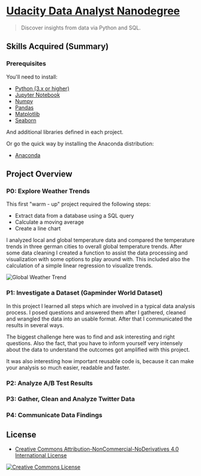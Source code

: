 # [Udacity Data Analyst Nanodegree](https://www.udacity.com/course/data-analyst-nanodegree--nd002)

> Discover insights from data via Python and SQL.

## Skills Acquired (Summary)


### Prerequisites

You'll need to install:

* [Python (3.x or higher)](https://www.python.org/downloads/)
* [Jupyter Notebook](https://jupyter.org/)
* [Numpy](http://www.numpy.org/)
* [Pandas](http://pandas.pydata.org/)
* [Matplotlib](https://matplotlib.org/)
* [Seaborn](https://seaborn.pydata.org/)

And additional libraries defined in each project.

Or go the quick way by installing the Anaconda distribution:

* [Anaconda](https://www.anaconda.com/distribution/#download-section)

## Project Overview
### P0: Explore Weather Trends

This first "warm - up" project required the following steps:
* Extract data from a database using a SQL query
* Calculate a moving average
* Create a line chart 

I analyzed local and global temperature data and compared the temperature trends in three german cities to overall global temperature trends. After some data cleaning I created a function to assist the data processing and visualization with some options to play around with. This included also the calculation of a simple linear regression to visualize trends.

![Global Weather Trend](https://github.com/DataLind/Udacity-Data-Analyst-Nanodegree/blob/master/global_weather_trend.png)

### P1: Investigate a Dataset (Gapminder World Dataset)

In this project I learned all steps which are involved in a typical data analysis process. I posed questions and answered them after I gathered, cleaned and wrangled the data into an usable format. After that I communicated the results in several ways. 

The biggest challenge here was to find and ask interesting and right questions. Also the fact, that you have to inform yourself very intensely about the data to understand the outcomes got amplified with this project.

It was also interesting how important reusable code is, because it can make your analysis so much easier, readable and faster.

### P2: Analyze A/B Test Results

### P3: Gather, Clean and Analyze Twitter Data

### P4: Communicate Data Findings


## License

* <a rel="license" href="https://creativecommons.org/licenses/by-nc-nd/4.0/"> Creative Commons Attribution-NonCommercial-NoDerivatives 4.0 International License</a>

<a rel="license" href="https://creativecommons.org/licenses/by-nc-nd/4.0/">
	<img alt="Creative Commons License" style="border-width:0" src="https://i.creativecommons.org/l/by-nc-nd/4.0/88x31.png" />
</a>

